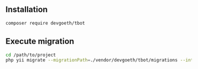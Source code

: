 ## Installation

``` bash
composer require devgoeth/tbot
```

## Execute migration

``` bash
cd /path/to/project
php yii migrate --migrationPath=./vendor/devgoeth/tbot/migrations --interactive=0
```
